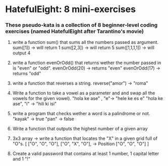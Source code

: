 # HatefulEight: 8 mini-exercises

### These pseudo-kata is a collection of 8 beginner-level coding exercises (named HatefulEight after Tarantino's movie) 

1. write a function sum() that sums all the numbers passed as argument.
sum([1]) -> will return 1
sum([2,3]) -> will return 5
sum([1,1,1,1]) -> will output 4

2. write a function evenOrOdd() that returns wether the number passed in is "even" or "odd".
evenOrOdd(20) -> returns "even"
evenOrOdd(17) -> returns "odd"

3. write a function that reverses a string.
reverse("amor") -> "roma"

4. Write a function to take a vowel 
as a parameter and and swap all the vowels for the given vowel).
"hola ke ase" , "e"-> "hele ke es e"
"hola ke ase", "i" -> "hili ki isi"

5. write a program that checks wether a word is a palindrome or not.
"kayak" -> true
"pan" -> false

6. Write a function that outputs the highest number of a given array

7. 3x3 array -> write a function that locates the "X" in a given grid full of "O"s.
[
  ["O", "O", "O"],
  ["O", "X", "O"],  -> Position
  ["O", "O", "O"]
]

8. Create a valid password that contains at least 1 number, 1 capital letter and 1 "!"